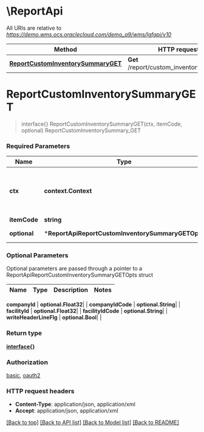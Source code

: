# \ReportApi

All URIs are relative to *https://demo.wms.ocs.oraclecloud.com/demo_a9/wms/lgfapi/v10*

Method | HTTP request | Description
------------- | ------------- | -------------
[**ReportCustomInventorySummaryGET**](ReportApi.md#ReportCustomInventorySummaryGET) | **Get** /report/custom_inventory_summary | ReportCustomInventorySummary_GET


# **ReportCustomInventorySummaryGET**
> interface{} ReportCustomInventorySummaryGET(ctx, itemCode, optional)
ReportCustomInventorySummary_GET



### Required Parameters

Name | Type | Description  | Notes
------------- | ------------- | ------------- | -------------
 **ctx** | **context.Context** | context for authentication, logging, cancellation, deadlines, tracing, etc.
  **itemCode** | **string**|  | 
 **optional** | ***ReportApiReportCustomInventorySummaryGETOpts** | optional parameters | nil if no parameters

### Optional Parameters
Optional parameters are passed through a pointer to a ReportApiReportCustomInventorySummaryGETOpts struct

Name | Type | Description  | Notes
------------- | ------------- | ------------- | -------------

 **companyId** | **optional.Float32**|  | 
 **companyIdCode** | **optional.String**|  | 
 **facilityId** | **optional.Float32**|  | 
 **facilityIdCode** | **optional.String**|  | 
 **writeHeaderLineFlg** | **optional.Bool**|  | 

### Return type

[**interface{}**](interface{}.md)

### Authorization

[basic](../README.md#basic), [oauth2](../README.md#oauth2)

### HTTP request headers

 - **Content-Type**: application/json, application/xml
 - **Accept**: application/json, application/xml

[[Back to top]](#) [[Back to API list]](../README.md#documentation-for-api-endpoints) [[Back to Model list]](../README.md#documentation-for-models) [[Back to README]](../README.md)

